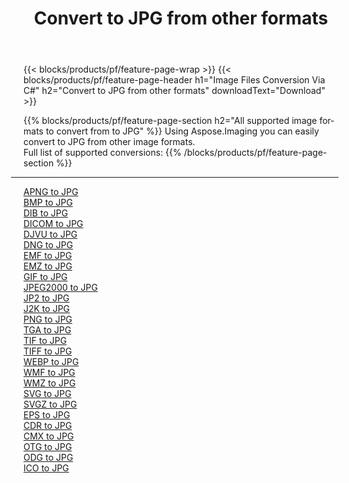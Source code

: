 ﻿---
title: Convert to JPG from other formats 
weight: 3920
url: /net/conversion/to/jpg 
lang: en
langdirlevel: 2
locales: zh-hans,ja,it,ru,de,es,fr,nl,id,lt,pl,pt,vi,tr,ko,zh-hant,ar,hi,th,sv,cs,uk,he
description: Using Aspose.Imaging you can easily convert to JPG from other formats
---

{{< blocks/products/pf/feature-page-wrap >}}
{{< blocks/products/pf/feature-page-header h1="Image Files Conversion Via C#" h2="Convert to JPG from other formats" downloadText="Download" >}}


{{% blocks/products/pf/feature-page-section  h2="All supported image formats to convert from to JPG" %}}
Using Aspose.Imaging you can easily convert to JPG from other image formats.
<br/>
Full list of supported conversions:
{{% /blocks/products/pf/feature-page-section %}}
<div class="container-fluid productfamilypage bg-gray">
    <div class="convertypes bg-gray agp-content section">
        <div class="container">
		<hr style="margin-left:-20px;"/>
		<div class="row other-converters">
		    <div class='col-md-2 other-converter remove-lp remove-rp'><a href="/imaging/net/conversion/apng-to-jpg" >APNG to JPG</a></div>
<div class='col-md-2 other-converter remove-lp remove-rp'><a href="/imaging/net/conversion/bmp-to-jpg" >BMP to JPG</a></div>
<div class='col-md-2 other-converter remove-lp remove-rp'><a href="/imaging/net/conversion/dib-to-jpg" >DIB to JPG</a></div>
<div class='col-md-2 other-converter remove-lp remove-rp'><a href="/imaging/net/conversion/dicom-to-jpg" >DICOM to JPG</a></div>
<div class='col-md-2 other-converter remove-lp remove-rp'><a href="/imaging/net/conversion/djvu-to-jpg" >DJVU to JPG</a></div>
<div class='col-md-2 other-converter remove-lp remove-rp'><a href="/imaging/net/conversion/dng-to-jpg" >DNG to JPG</a></div>
<div class='col-md-2 other-converter remove-lp remove-rp'><a href="/imaging/net/conversion/emf-to-jpg" >EMF to JPG</a></div>
<div class='col-md-2 other-converter remove-lp remove-rp'><a href="/imaging/net/conversion/emz-to-jpg" >EMZ to JPG</a></div>
<div class='col-md-2 other-converter remove-lp remove-rp'><a href="/imaging/net/conversion/gif-to-jpg" >GIF to JPG</a></div>
<div class='col-md-2 other-converter remove-lp remove-rp'><a href="/imaging/net/conversion/jpeg2000-to-jpg" >JPEG2000 to JPG</a></div>
<div class='col-md-2 other-converter remove-lp remove-rp'><a href="/imaging/net/conversion/jp2-to-jpg" >JP2 to JPG</a></div>
<div class='col-md-2 other-converter remove-lp remove-rp'><a href="/imaging/net/conversion/j2k-to-jpg" >J2K to JPG</a></div>
<div class='col-md-2 other-converter remove-lp remove-rp'><a href="/imaging/net/conversion/png-to-jpg" >PNG to JPG</a></div>
<div class='col-md-2 other-converter remove-lp remove-rp'><a href="/imaging/net/conversion/tga-to-jpg" >TGA to JPG</a></div>
<div class='col-md-2 other-converter remove-lp remove-rp'><a href="/imaging/net/conversion/tif-to-jpg" >TIF to JPG</a></div>
<div class='col-md-2 other-converter remove-lp remove-rp'><a href="/imaging/net/conversion/tiff-to-jpg" >TIFF to JPG</a></div>
<div class='col-md-2 other-converter remove-lp remove-rp'><a href="/imaging/net/conversion/webp-to-jpg" >WEBP to JPG</a></div>
<div class='col-md-2 other-converter remove-lp remove-rp'><a href="/imaging/net/conversion/wmf-to-jpg" >WMF to JPG</a></div>
<div class='col-md-2 other-converter remove-lp remove-rp'><a href="/imaging/net/conversion/wmz-to-jpg" >WMZ to JPG</a></div>
<div class='col-md-2 other-converter remove-lp remove-rp'><a href="/imaging/net/conversion/svg-to-jpg" >SVG to JPG</a></div>
<div class='col-md-2 other-converter remove-lp remove-rp'><a href="/imaging/net/conversion/svgz-to-jpg" >SVGZ to JPG</a></div>
<div class='col-md-2 other-converter remove-lp remove-rp'><a href="/imaging/net/conversion/eps-to-jpg" >EPS to JPG</a></div>
<div class='col-md-2 other-converter remove-lp remove-rp'><a href="/imaging/net/conversion/cdr-to-jpg" >CDR to JPG</a></div>
<div class='col-md-2 other-converter remove-lp remove-rp'><a href="/imaging/net/conversion/cmx-to-jpg" >CMX to JPG</a></div>
<div class='col-md-2 other-converter remove-lp remove-rp'><a href="/imaging/net/conversion/otg-to-jpg" >OTG to JPG</a></div>
<div class='col-md-2 other-converter remove-lp remove-rp'><a href="/imaging/net/conversion/odg-to-jpg" >ODG to JPG</a></div>
<div class='col-md-2 other-converter remove-lp remove-rp'><a href="/imaging/net/conversion/ico-to-jpg" >ICO to JPG</a></div>
                </div>
        </div>
    </div>
</div>
<br/>

